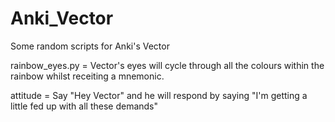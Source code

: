 # Anki_Vector
Some random scripts for Anki's Vector

rainbow_eyes.py = Vector's eyes will cycle through all the colours within the rainbow whilst receiting a mnemonic.

attitude = Say "Hey Vector" and he will respond by saying "I'm getting a little fed up with all these demands"
